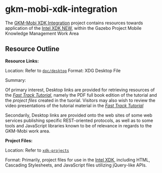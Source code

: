 gkm-mobi-xdk-integration
========================

The [GKM-Mobi XDK Integration][this] project contains resources
towards application of the [Intel XDK NEW][xdk], within the Gazebo
Project Mobile Knowledge Management Work Area

## Resource Outline


**Resource Links:**

Location: Refer to [`doc/desktop`](doc/desktop/)
Format: XDG Desktop File

Summary:

Of primary interest, Desktop links are provided for retrieving
resources of the [_Fast Track Tutorial_][ft-tut], namely the PDF full
book edition of the tutorial and the _project files_ created in the
tuorial. Visitors may also wish to review the video presentations of
the tutorial material in the [_Fast Track Tutorial_][ft-tut]

Secondarily, Desktop links are provided onto the web sites of some web
services publishing specific REST-oriented protocols, as well as to
some tools and JavaScript libraries known to be of relevance in
regards to the GKM-Mobi work area.

**Project Files:**

Location: Refer to [`xdk-projects`](xdk-projects/)

Format: Primarily, project files for use in the [Intel XDK][xdk],
including HTML, Cascading Stylesheets, and JavaScript files
utilizing jQuery-like APIs.

[this]: https://github.com/GazeboHub/gkm-mobi-xdk-integration
[xdk]: http://xdk-software.intel.com/
[ft-tut]: http://software.intel.com/en-us/html5/articles/fast-track-to-intel-xdk-new
